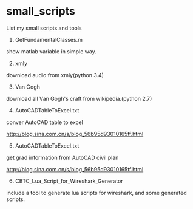 # small_scripts
List my small scripts and tools

1. GetFundamentalClasses.m 
  
  show matlab variable in simple way.

2. xmly

  download audio from xmly(python 3.4)
  
3. Van Gogh

  download all Van Gogh's craft from wikipedia.(python 2.7)
  
4. AutoCADTableToExcel.txt
 
  conver AutoCAD table to excel 

  http://blog.sina.com.cn/s/blog_56b95d93010165tf.html
  
5. AutoCADTableToExcel.txt 
  
  get grad information from AutoCAD civil plan

  http://blog.sina.com.cn/s/blog_56b95d93010165tf.html

6. CBTC_Lua_Script_for_Wireshark_Generator

  include a tool to generate lua scripts for wireshark, and some generated scripts.


